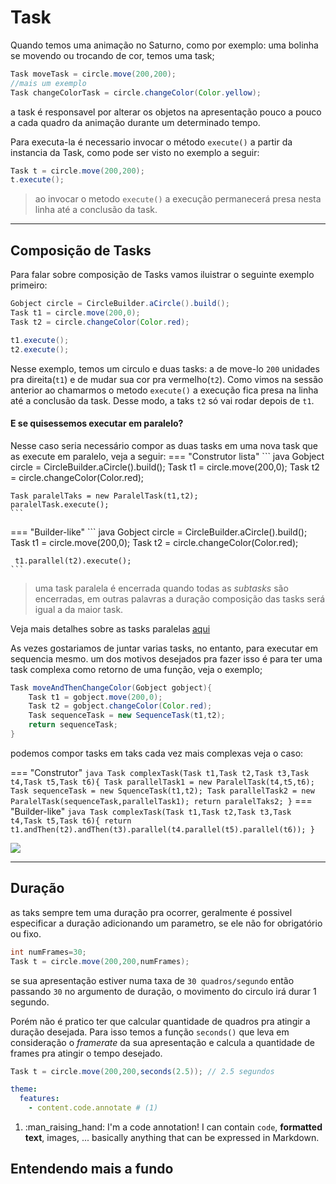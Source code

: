 # Task 


Quando temos uma animação no Saturno, como por exemplo: uma bolinha se movendo ou trocando de cor, temos uma task;
``` java
Task moveTask = circle.move(200,200); 
//mais um exemplo
Task changeColorTask = circle.changeColor(Color.yellow); 
```
a task é responsavel por alterar os objetos na apresentação pouco a pouco a cada quadro da animação durante um determinado tempo.

Para executa-la é necessario invocar o método `execute()` a partir da instancia da Task, como pode ser visto no exemplo a seguir:

``` java
Task t = circle.move(200,200);
t.execute(); 
```

> ao invocar o metodo `execute()`  a execução permanecerá presa nesta linha até a conclusão da task.

---

## Composição de Tasks

Para falar sobre composição de Tasks vamos iluistrar o seguinte exemplo primeiro:
``` java
Gobject circle = CircleBuilder.aCircle().build();
Task t1 = circle.move(200,0);
Task t2 = circle.changeColor(Color.red);

t1.execute();
t2.execute();
```
Nesse exemplo, temos um circulo e duas tasks: a de move-lo `200` unidades pra direita(`t1`) e de mudar sua cor pra vermelho(`t2`).
Como vimos na sessão anterior ao chamarmos o metodo `execute()` a execução fica presa na linha até a conclusão da task.
Desse modo, a taks `t2` só vai rodar depois de `t1`.
#### E se quisessemos executar em paralelo? 

Nesse caso seria necessário compor as duas tasks em uma nova task que as execute em paralelo, veja a seguir:
=== "Construtor lista"
	``` java
	Gobject circle = CircleBuilder.aCircle().build();
	Task t1 = circle.move(200,0);
	Task t2 = circle.changeColor(Color.red);

	Task paralelTaks = new ParalelTask(t1,t2);
	paralelTask.execute();
	```
=== "Builder-like"
	``` java
	Gobject circle = CircleBuilder.aCircle().build();
	Task t1 = circle.move(200,0);
	Task t2 = circle.changeColor(Color.red);

	 t1.parallel(t2).execute();
	```

> uma task paralela é encerrada quando todas as _subtasks_ são encerradas, em outras palavras a duração composição das tasks será igual a da maior task.

Veja mais detalhes sobre as tasks paralelas [aqui](paraleltask.md)

As vezes gostariamos de juntar varias tasks, no entanto, para executar em sequencia mesmo. um dos motivos desejados pra fazer isso é para ter uma task complexa como
retorno de uma função, veja o exemplo;

``` java
Task moveAndThenChangeColor(Gobject gobject){
	Task t1 = gobject.move(200,0);
	Task t2 = gobject.changeColor(Color.red);	
	Task sequenceTask = new SequenceTask(t1,t2);
	return sequenceTask;
}
```

podemos compor tasks em taks cada vez mais complexas veja o caso:


=== "Construtor"
	``` java
	Task complexTask(Task t1,Task t2,Task t3,Task t4,Task t5,Task t6){
		Task parallelTask1 = new ParalelTask(t4,t5,t6);
		Task sequenceTask = new SquenceTask(t1,t2);
		Task parallelTask2 = new ParalelTask(sequenceTask,parallelTask1);
		return paralelTaks2;
	}
	```
=== "Builder-like"
	``` java
	Task complexTask(Task t1,Task t2,Task t3,Task t4,Task t5,Task t6){
		return t1.andThen(t2).andThen(t3).parallel(t4.parallel(t5).parallel(t6));
	}
	```

[![](https://mermaid.ink/img/eyJjb2RlIjoiZ3JhcGggVERcbiAgIFNlcXVlbmNlVGFzayAtLT4gVGFzazFcblxuICAgVGFzazEgLS0-IFRhc2syXG4gICBUYXNrMiAtLT4gVGFzazNcblxuICAgUGFyYWxsZWxUYXNrIC0tPiBUYXNrNFxuICAgUGFyYWxsZWxUYXNrIC0tPiBUYXNrNVxuICAgUGFyYWxsZWxUYXNrIC0tPiBUYXNrNlxuXG4gICBwYXJhbGxlbFRhc2syIC0tPiBTZXF1ZW5jZVRhc2sgXG4gICBwYXJhbGxlbFRhc2syIC0tPiBQYXJhbGxlbFRhc2tcbiIsIm1lcm1haWQiOnsidGhlbWUiOiJkYXJrIn0sInVwZGF0ZUVkaXRvciI6ZmFsc2UsImF1dG9TeW5jIjp0cnVlLCJ1cGRhdGVEaWFncmFtIjpmYWxzZX0)](https://mermaid.live/edit#eyJjb2RlIjoiZ3JhcGggVERcbiAgIFNlcXVlbmNlVGFzayAtLT4gVGFzazFcblxuICAgVGFzazEgLS0-IFRhc2syXG4gICBUYXNrMiAtLT4gVGFzazNcblxuICAgUGFyYWxsZWxUYXNrIC0tPiBUYXNrNFxuICAgUGFyYWxsZWxUYXNrIC0tPiBUYXNrNVxuICAgUGFyYWxsZWxUYXNrIC0tPiBUYXNrNlxuXG4gICBwYXJhbGxlbFRhc2syIC0tPiBTZXF1ZW5jZVRhc2sgXG4gICBwYXJhbGxlbFRhc2syIC0tPiBQYXJhbGxlbFRhc2tcbiIsIm1lcm1haWQiOiJ7XG4gIFwidGhlbWVcIjogXCJkYXJrXCJcbn0iLCJ1cGRhdGVFZGl0b3IiOmZhbHNlLCJhdXRvU3luYyI6dHJ1ZSwidXBkYXRlRGlhZ3JhbSI6ZmFsc2V9)


---

## Duração

as taks sempre tem uma duração pra ocorrer, geralmente é possivel especificar a duração adicionando um parametro, se ele não for obrigatório ou fixo.

``` java
int numFrames=30;
Task t = circle.move(200,200,numFrames); 
```
se sua apresentação estiver numa taxa de `30 quadros/segundo` então passando `30` no argumento de duração, o movimento do circulo irá durar 1 segundo.

Porém não é pratico ter que calcular quantidade  de quadros pra atingir a duração desejada. Para isso temos a função `seconds()` que leva em consideração o *framerate* da sua apresentação e calcula a quantidade de frames pra atingir o tempo desejado.

``` java
Task t = circle.move(200,200,seconds(2.5)); // 2.5 segundos
```

``` yaml
theme:
  features:
    - content.code.annotate # (1)
```

1.  :man_raising_hand: I'm a code annotation! I can contain `code`, __formatted
    text__, images, ... basically anything that can be expressed in Markdown.








## Entendendo mais a fundo

